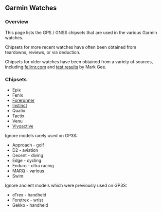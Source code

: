## Garmin Watches

### Overview

This page lists the GPS / GNSS chipsets that are used in the various Garmin watches.

Chipsets for more recent watches have often been obtained from teardowns, reviews, or via deduction.

Chipsets for older watches have been obtained from a variety of sources, including [fellrnr.com](https://fellrnr.com/wiki/GPS_Accuracy-summary) and [test results](https://www.dropbox.com/sh/psdyxm93y2m12j3/AABNlbBRsF2E3edvzqnnMPC4a?dl=0&preview=Test+Results+-+All+Watches.xlsx) by Mark Gee.



### Chipsets

- Epix
- Fenix
- [Forerunner](forerunner.md)
- [Instinct](instinct.md)
- Quatix
- Tactix
- Venu
- [VIvoactive](vivoactive.md)



Ignore models rarely used on GP3S:

- Approach - golf
- D2 - aviation
- Decent - diving
- Edge - cycling
- Enduro - ultra racing
- MARQ - various
- Swim



Ignore ancient models which were previously used on GP3S:

- eTrex - handheld
- Foretrex - wrist
- Gekko - handheld
